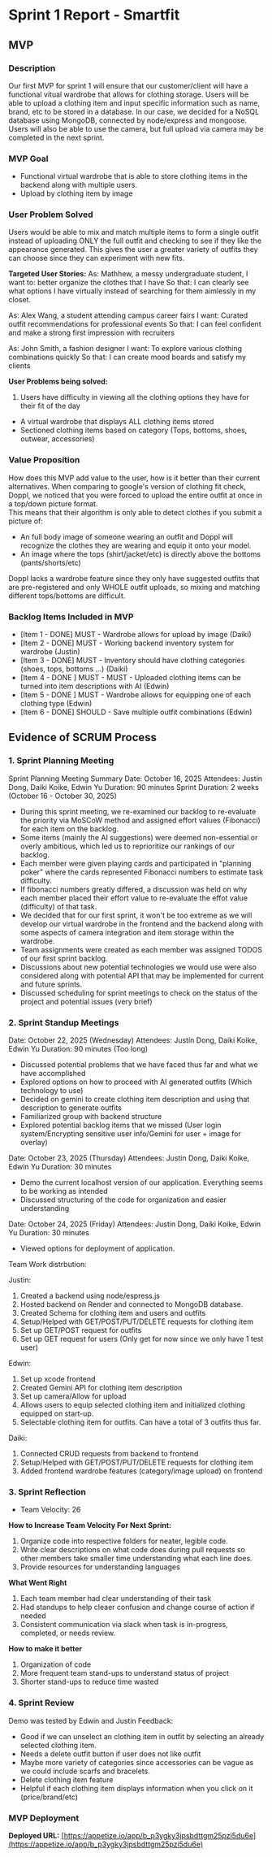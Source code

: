 # Sprint 1 Report - Smartfit

##  MVP

###  Description

Our first MVP for sprint 1 will ensure that our customer/client will have a functional vitual wardrobe that allows for clothing storage. Users will be able to upload a clothing item and input specific information such as name, brand, etc to be stored in a database. In our case, we decided for a NoSQL database using MongoDB, connected by node/express and mongoose. Users will also be able to use the camera, but full upload via camera may be completed in the next sprint. 

###  MVP Goal

- Functional virtual wardrobe that is able to store clothing items in the backend along with multiple users.
- Upload by clothing item by image

###  User Problem Solved

Users would be able to mix and match multiple items to form a single outfit instead of uploading ONLY the full outfit and checking to see if they like the appearance generated. This gives the user a greater variety of outfits they can choose since they can experiment with new fits. 


**Targeted User Stories:**
As: Mathhew, a messy undergraduate student,
I want to: better organize the clothes that I have
So that: I can clearly see what options I have virtually instead of searching for them aimlessly in my closet.   

As: Alex Wang, a student attending campus career fairs
I want: Curated outfit recommendations for professional events
So that: I can feel confident and make a strong first impression with recruiters

As: John Smith, a fashion designer
I want: To explore various clothing combinations quickly
So that: I can create mood boards and satisfy my clients

**User Problems being solved:**

1. Users have difficulty in viewing all the clothing options they have for their fit of the day
- A virtual wardrobe that displays ALL clothing items stored
- Sectioned clothing items based on category (Tops, bottoms, shoes, outwear, accessories)


###  Value Proposition
How does this MVP add value to the user, how is it better than their current alternatives.
When comparing to google's version of clothing fit check, Doppl, we noticed that you were forced to upload the entire outfit at once in a top/down picture format.  
This means that their algorithm is only able to detect clothes if you submit a picture of:
- An full body image of someone wearing an outfit and Doppl will recognize the clothes they are wearing and equip it onto your model.
- An image where the tops (shirt/jacket/etc) is directly above the bottoms (pants/shorts/etc) 

Doppl lacks a wardrobe feature since they only have suggested outfits that are pre-registered and only WHOLE outfit uploads, so mixing and matching different tops/bottoms are difficult. 

###  Backlog Items Included in MVP

- [Item 1 - DONE] MUST - Wardrobe allows for upload by image (Daiki)
- [Item 2 - DONE] MUST - Working backend inventory system for wardrobe (Justin)
- [Item 3 - DONE] MUST - Inventory should have clothing categories (shoes, tops, bottoms ...) (Daiki)
- [Item 4 - DONE ] MUST - MUST - Uploaded clothing items can be turned into item descriptions with AI (Edwin)
- [Item 5 - DONE ] MUST - Wardrobe allows for equipping one of each clothing type (Edwin)
- [Item 6 - DONE] SHOULD - Save multiple outfit combinations (Edwin)

##  Evidence of SCRUM Process

### 1. Sprint Planning Meeting
Sprint Planning Meeting Summary
Date: October 16, 2025
Attendees: Justin Dong, Daiki Koike, Edwin Yu
Duration: 90 minutes
Sprint Duration: 2 weeks (October 16 - October 30, 2025)

- During this sprint meeting, we re-examined our backlog to re-evaluate the priority via MoSCoW method and assigned effort values (Fibonacci) for each item on the backlog.
- Some items (mainly the AI suggestions) were deemed non-essential or overly ambitious, which led us to reprioritize our rankings of our backlog.
- Each member were given playing cards and participated in "planning poker" where the cards represented Fibonacci numbers to estimate task difficulty.
- If fibonacci numbers greatly differed, a discussion was held on why each member placed their effort value to re-evaluate the effot value (difficulty) of that task.
- We decided that for our first sprint, it won't be too extreme as we will develop our virtual wardrobe in the frontend and the backend along with some aspects of camera integration and item storage within the wardrobe.
- Team assignments were created as each member was assigned TODOS of our first sprint backlog.
- Discussions about new potential technologies we would use were also considered along with potential API that may be implemented for current and future sprints.
- Discussed scheduling for sprint meetings to check on the status of the project and potential issues (very brief)

### 2. Sprint Standup Meetings

Date: October 22, 2025 (Wednesday)
Attendees: Justin Dong, Daiki Koike, Edwin Yu
Duration: 90 minutes (Too long)

- Discussed potential problems that we have faced thus far and what we have accomplished
- Explored options on how to proceed with AI generated outfits (Which technology to use)
- Decided on gemini to create clothing item description and using that description to generate outfits
- Familiarized group with backend structure
- Explored potential backlog items that we missed (User login system/Encrypting sensitive user info/Gemini for user + image for overlay)

Date: October 23, 2025 (Thursday)
Attendees: Justin Dong, Daiki Koike, Edwin Yu
Duration: 30 minutes

- Demo the current localhost version of our application. Everything seems to be working as intended
- Discussed structuring of the code for organization and easier understanding

Date: October 24, 2025 (Friday)
Attendees: Justin Dong, Daiki Koike, Edwin Yu
Duration: 30 minutes

- Viewed options for deployment of application.

Team Work distrbution:

Justin:
1. Created a backend using node/espress.js
2. Hosted backend on Render and connected to MongoDB database.
3. Created Schema for clothing item and users and outfits
4. Setup/Helped with GET/POST/PUT/DELETE requests for clothing item
5. Set up GET/POST request for outfits
6. Set up GET request for users (Only get for now since we only have 1 test user)

Edwin:
1. Set up xcode frontend
2. Created Gemini API for clothing item description
3. Set up camera/Allow for upload
4. Allows users to equip selected clothing item and initialized clothing equipped on start-up.
5. Selectable clothing item for outfits. Can have a total of 3 outfits thus far.

Daiki:
1. Connected CRUD requests from backend to frontend
2. Setup/Helped with GET/POST/PUT/DELETE requests for clothing item
3. Added frontend wardrobe features (category/image upload) on frontend 

### 3. Sprint Reflection

- Team Velocity: 26

**How to Increase Team Velocity For Next Sprint:**
1. Organize code into respective folders for neater, legible code.
2. Write clear descriptions on what code does during pull requests so other members take smaller time understanding what each line does.
3. Provide resources for understanding languages

**What Went Right**
1. Each team member had clear understanding of their task
2. Had standups to help cleaer confusion and change course of action if needed
3. Consistent communication via slack when task is in-progress, completed, or needs review.

**How to make it better**
1. Organization of code
2. More frequent team stand-ups to understand status of project
3. Shorter stand-ups to reduce time wasted

### 4. Sprint Review

Demo was tested by Edwin and Justin
Feedback:
- Good if we can unselect an clothing item in outfit by selecting an already selected clothing item.
- Needs a delete outfit button if user does not like outfit
- Maybe more variety of categories since accessories can be vague as we could include scarfs and bracelets.
- Delete clothing item feature
- Helpful if each clothing item displays information when you click on it (price/brand/etc)

### MVP Deployment

**Deployed URL:** [https://appetize.io/app/b_p3ygky3jpsbdttgm25pzi5du6e](https://appetize.io/app/b_p3ygky3jpsbdttgm25pzi5du6e)
